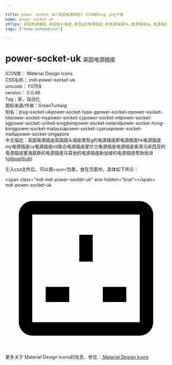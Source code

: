 ```yaml
---

title: power socket uk(英国电源插座) ICON转svg、png下载
name: power-socket-uk
zhTips: 英国电源插座,英国插头插座,类型g的电源插座,即电源插座hk,电源插座my,电源插座cy,电源插座mt,联合电源插座,爱尔兰电源插座,电源插座香港,马来西亚的电源插座,塞浦路斯的电源插座,马耳他的电源插座,新加坡的电源插座
tags: ["home-automation"]

---
```


# power-socket-uk  <small style="font-size: 60%;font-weight: 100">英国电源插座</small>


<div class="detail-page">
<p>
<span>
ICON库：
<span class="badge-secondary badge">Material Design Icons</span> 
</span>
<br/>
<span>
CSS名称：
<span class="badge-secondary badge">mdi-power-socket-uk</span> 
</span>
<br/>
<span>
unicode：
<span class="badge-secondary badge">F07E8</span> 
<copy-btn content='F07E8' btn-title=""></copy-btn>
<copy-btn :content='String.fromCodePoint(parseInt("F07E8", 16))' btn-title="复制U"></copy-btn>
</span>
<br/>
<span>
version：
<span class="badge-secondary badge">2.0.46</span> 
</span><br/><span>Tag：<span class="badge-light badge"><router-link to="/tags/home-automation.html">家、自动化</router-link></span></span>
<br/>
<span>图标来源/作者：<span class="badge-light badge">GreenTurtwig</span></span> 
<br/>
<span>别名：<span class="badge-light badge">plug-socket-uk</span><span class="badge-light badge">power-socket-type-g</span><span class="badge-light badge">power-socket-ie</span><span class="badge-light badge">power-socket-hk</span><span class="badge-light badge">power-socket-my</span><span class="badge-light badge">power-socket-cy</span><span class="badge-light badge">power-socket-mt</span><span class="badge-light badge">power-socket-sg</span><span class="badge-light badge">power-socket-united-kingdom</span><span class="badge-light badge">power-socket-ireland</span><span class="badge-light badge">power-socket-hong-kong</span><span class="badge-light badge">power-socket-malaysia</span><span class="badge-light badge">power-socket-cyprus</span><span class="badge-light badge">power-socket-malta</span><span class="badge-light badge">power-socket-singapore</span></span><br/><span class="zh-detail">中文描述：<span class="badge-primary badge">英国电源插座</span><span class="badge-primary badge">英国插头插座</span><span class="badge-primary badge">类型g的电源插座</span><span class="badge-primary badge">即电源插座hk</span><span class="badge-primary badge">电源插座my</span><span class="badge-primary badge">电源插座cy</span><span class="badge-primary badge">电源插座mt</span><span class="badge-primary badge">联合电源插座</span><span class="badge-primary badge">爱尔兰电源插座</span><span class="badge-primary badge">电源插座香港</span><span class="badge-primary badge">马来西亚的电源插座</span><span class="badge-primary badge">塞浦路斯的电源插座</span><span class="badge-primary badge">马耳他的电源插座</span><span class="badge-primary badge">新加坡的电源插座</span><span class="help-link"><span>帮助改进</span>(<a href="https://gitee.com/liuwave/icon-helper/edit/master/json/material/power-socket-uk.json" target="_blank" rel="noopener noreferrer">gitee</a><a href="https://github.com/liuwave/icon-helper/edit/master/json/material/power-socket-uk.json" target="_blank" rel="noopener noreferrer">github</a></span>)</span><br/>
</p>
</div>
<div class="alert alert-dark">
  <i class="mdi mdi-power-socket-uk mdi-48px"></i>
  <i class="mdi mdi-power-socket-uk mdi-36px"></i>
  <i class="mdi mdi-power-socket-uk mdi-24px"></i>
  <i class="mdi mdi-power-socket-uk mdi-18px"></i>
</div>
<div>
  <p>引入css文件后，可以用<code>&lt;span&gt;</code>包裹，放在页面中。具体如下所示：    
  </p>
  <div class="alert alert-primary" style="font-size: 14px">
    &lt;span class="mdi mdi-power-socket-uk" aria-hidden="true"&gt;&lt;/span&gt;
    <copy-btn content='<span class="mdi mdi-power-socket-uk" aria-hidden="true"></span>'></copy-btn>
  </div>
  <div class="alert alert-secondary">
    <i class="mdi mdi-power-socket-uk"
    style="font-size: 24px"
    aria-hidden="true"></i> mdi-power-socket-uk
    <copy-btn content="mdi-power-socket-uk" btn-title="复制图标名称"></copy-btn>
  </div>
</div>
<div id="svg" class="svg-wrap">
<svg xmlns="http://www.w3.org/2000/svg" viewBox="0 0 24 24"><path d="M4 2A2 2 0 0 0 2 4V20A2 2 0 0 0 4 22H20A2 2 0 0 0 22 20V4A2 2 0 0 0 20 2H4M4 4H20V20H4V4M11 7V11H13V7H11M6 14.75V17H9.5V14.75H6M14.5 14.75V17H18V14.75H14.5Z" /></svg>
</div>
<detail full-name='mdi-power-socket-uk'></detail>
    
<div><p>更多关于 Material Design Icons的信息，参见：<a target="_blank" href="https://iconhelper.cn/material.html"> Material Design Icons</a>
</p></div>

